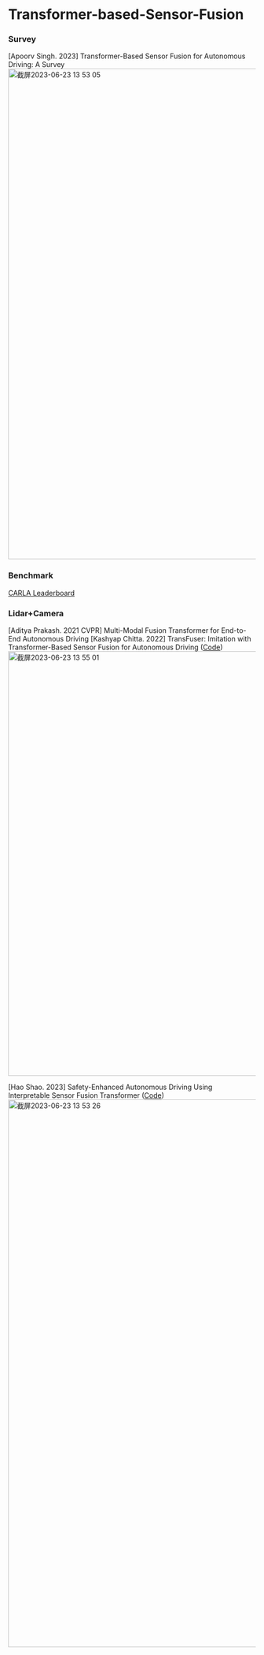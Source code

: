 # Transformer-based-Sensor-Fusion

### Survey
[Apoorv Singh. 2023] Transformer-Based Sensor Fusion for Autonomous Driving: A Survey
<img width="996" alt="截屏2023-06-23 13 53 05" src="https://github.com/ruoxianglee/Transformer-based-Sensor-Fusion/assets/36948139/6f118cfb-d96d-44fd-9856-9d06e91d7c2b">

### Benchmark
[CARLA Leaderboard](https://leaderboard.carla.org/leaderboard/)

### Lidar+Camera
[Aditya Prakash. 2021 CVPR] Multi-Modal Fusion Transformer for End-to-End Autonomous Driving
[Kashyap Chitta. 2022] TransFuser: Imitation with Transformer-Based Sensor Fusion for Autonomous Driving ([Code](https://github.com/autonomousvision/transfuser))
<img width="862" alt="截屏2023-06-23 13 55 01" src="https://github.com/ruoxianglee/Transformer-based-Sensor-Fusion/assets/36948139/3d482ac0-8a35-4a78-b333-ae106ccd3e72">

[Hao Shao. 2023] Safety-Enhanced Autonomous Driving Using Interpretable Sensor Fusion Transformer ([Code](https://github.com/opendilab/InterFuser))
<img width="1112" alt="截屏2023-06-23 13 53 26" src="https://github.com/ruoxianglee/Transformer-based-Sensor-Fusion/assets/36948139/d242abb6-3a5f-42f3-b9af-fd1cd156e1a6">
